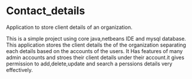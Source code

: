 # Contact_details
Application to store client details of an organization.

This is a simple project using core java,netbeans IDE and mysql database.
This application stores the client details the of the organization separating each details based on the accounts of the users.
It Has features of many admin accounts and stroes their client details under their account.it gives permission to add,delete,update and search a perssions details very effectively.
